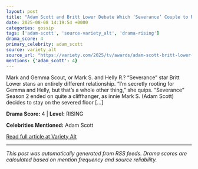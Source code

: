 ```yaml
---
layout: post
title: "Adam Scott and Britt Lower Debate Which ‘Severance’ Couple to Root For: Mark and Gemma Scout, or Mark S. and Helly R.""
date: 2025-08-08 14:19:54 +0000
categories: gossip
tags: ['adam-scott', 'source-variety_alt', 'drama-rising']
drama_score: 4
primary_celebrity: adam_scott
source: variety_alt
source_url: "https://variety.com/2025/tv/awards/adam-scott-britt-lower-severance-couple-root-for-1236481770/""
mentions: {'adam_scott': 4}
---
```


Mark and Gemma Scout, or Mark S. and Helly R.? “Severance” star Britt Lower stans an entirely different relationship. “I’m secretly rooting for Gemma and Helly, but that’s a whole other thing,” she quips. “Severance” Season 2 ended on quite a cliffhanger, as innie Mark S. (Adam Scott) decides to stay on the severed floor […]

**Drama Score:** 4 | **Level:** RISING

**Celebrities Mentioned:** Adam Scott

[Read full article at Variety Alt](https://variety.com/2025/tv/awards/adam-scott-britt-lower-severance-couple-root-for-1236481770/)

---
*This post was automatically generated from RSS feeds. Drama scores are calculated based on mention frequency and source reliability.*

